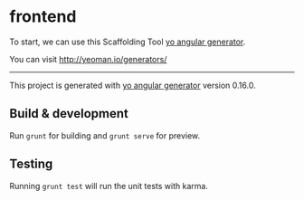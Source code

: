 # frontend

To start, we can use this Scaffolding Tool [yo angular generator](https://github.com/yeoman/generator-angular).

You can visit http://yeoman.io/generators/

---------------------

This project is generated with [yo angular generator](https://github.com/yeoman/generator-angular)
version 0.16.0.

## Build & development

Run `grunt` for building and `grunt serve` for preview.

## Testing

Running `grunt test` will run the unit tests with karma.
